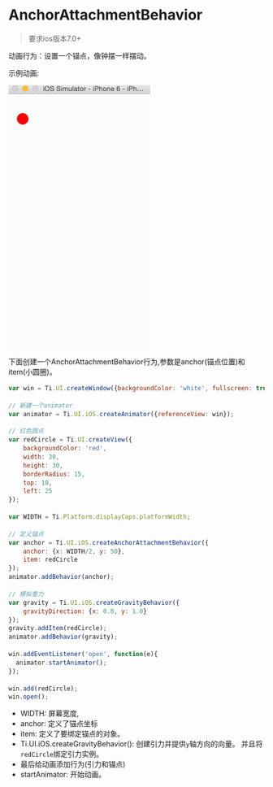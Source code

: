 # AnchorAttachmentBehavior

> 要求ios版本7.0+

动画行为：设置一个锚点，像钟摆一样摆动。


示例动画:

![钟摆行为](/images/ui_ios_zhong_bai_xing_wei.gif)

下面创建一个AnchorAttachmentBehavior行为,参数是anchor(锚点位置)和item(小圆圈)。

```js
var win = Ti.UI.createWindow({backgroundColor: 'white', fullscreen: true});

// 新建一个animator
var animator = Ti.UI.iOS.createAnimator({referenceView: win});

// 红色圆点
var redCircle = Ti.UI.createView({
    backgroundColor: 'red',
    width: 30,
    height: 30,
    borderRadius: 15,
    top: 10,
    left: 25
});

var WIDTH = Ti.Platform.displayCaps.platformWidth;

// 定义锚点
var anchor = Ti.UI.iOS.createAnchorAttachmentBehavior({
    anchor: {x: WIDTH/2, y: 50},
    item: redCircle
});
animator.addBehavior(anchor);

// 模拟重力
var gravity = Ti.UI.iOS.createGravityBehavior({
    gravityDirection: {x: 0.0, y: 1.0}
});
gravity.addItem(redCircle);
animator.addBehavior(gravity);

win.addEventListener('open', function(e){
  animator.startAnimator();
});

win.add(redCircle);
win.open();
```

- WIDTH: 屏幕宽度,
- anchor: 定义了锚点坐标
- item: 定义了要绑定锚点的对象。
- Ti.UI.iOS.createGravityBehavior(): 创建引力并提供`y`轴方向的向量。
并且将`redCircle`绑定引力实例。
- 最后给动画添加行为(引力和锚点)
- startAnimator: 开始动画。
